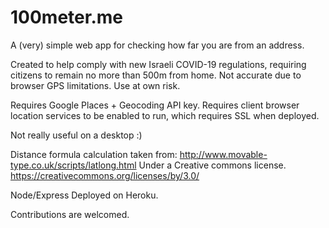 # 100meter.me
 
A (very) simple web app for checking how far you are from an address.

Created to help comply with new Israeli COVID-19 regulations, requiring citizens to remain no more than 500m from home. Not accurate due to browser GPS limitations. Use at own risk.

Requires Google Places + Geocoding API key.
Requires client browser location services to be enabled to run, which requires SSL when deployed.


Not really useful on a desktop :)

Distance formula calculation taken from: http://www.movable-type.co.uk/scripts/latlong.html Under a Creative commons license. https://creativecommons.org/licenses/by/3.0/
 
Node/Express Deployed on Heroku.
 
Contributions are welcomed.
